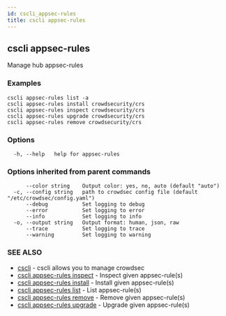 ```yaml
---
id: cscli_appsec-rules
title: cscli appsec-rules
---
```

## cscli appsec-rules

Manage hub appsec-rules

### Examples

```
cscli appsec-rules list -a
cscli appsec-rules install crowdsecurity/crs
cscli appsec-rules inspect crowdsecurity/crs
cscli appsec-rules upgrade crowdsecurity/crs
cscli appsec-rules remove crowdsecurity/crs

```

### Options

```
  -h, --help   help for appsec-rules
```

### Options inherited from parent commands

```
      --color string    Output color: yes, no, auto (default "auto")
  -c, --config string   path to crowdsec config file (default "/etc/crowdsec/config.yaml")
      --debug           Set logging to debug
      --error           Set logging to error
      --info            Set logging to info
  -o, --output string   Output format: human, json, raw
      --trace           Set logging to trace
      --warning         Set logging to warning
```

### SEE ALSO

* [cscli](/cscli/cscli.md)	 - cscli allows you to manage crowdsec
* [cscli appsec-rules inspect](/cscli/cscli_appsec-rules_inspect.md)	 - Inspect given appsec-rule(s)
* [cscli appsec-rules install](/cscli/cscli_appsec-rules_install.md)	 - Install given appsec-rule(s)
* [cscli appsec-rules list](/cscli/cscli_appsec-rules_list.md)	 - List appsec-rule(s)
* [cscli appsec-rules remove](/cscli/cscli_appsec-rules_remove.md)	 - Remove given appsec-rule(s)
* [cscli appsec-rules upgrade](/cscli/cscli_appsec-rules_upgrade.md)	 - Upgrade given appsec-rule(s)

